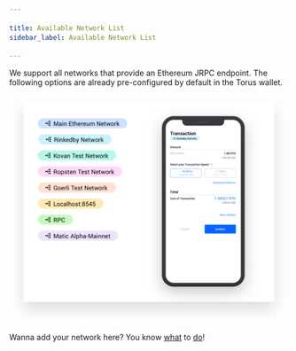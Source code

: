 ```yaml
---

title: Available Network List
sidebar_label: Available Network List

---
```



We support all networks that provide an Ethereum JRPC endpoint. The following options are already pre-configured by default in the Torus wallet.

![Network list](../../../static/assets/networklist.png)

Wanna add your network here? You know [what](mailto:hello@tor.us) to [do](https://github.com/torusresearch/torus-website/pulls)!

